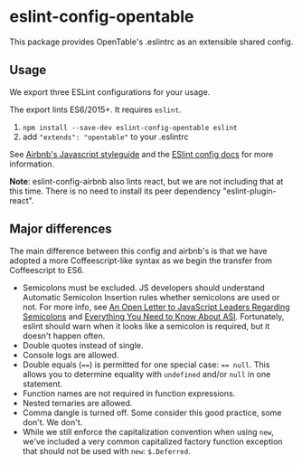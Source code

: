 # eslint-config-opentable

This package provides OpenTable's .eslintrc as an extensible shared config.

## Usage

We export three ESLint configurations for your usage.

The export lints ES6/2015+. It requires `eslint`.

1. `npm install --save-dev eslint-config-opentable eslint`
2. add `"extends": "opentable"` to your .eslintrc

See [Airbnb's Javascript styleguide](https://github.com/airbnb/javascript) and
the [ESlint config docs](http://eslint.org/docs/user-guide/configuring#extending-configuration-files)
for more information.

**Note**: eslint-config-airbnb also lints react, but we are not including that at this time.
There is no need to install its peer dependency "eslint-plugin-react".

## Major differences

The main difference between this config and airbnb's is that we have adopted
a more Coffeescript-like syntax as we begin the transfer from Coffeescript to ES6.

- Semicolons must be excluded. JS developers should understand Automatic Semicolon Insertion rules whether semicolons are used or not.
  For more info, see [An Open Letter to JavaScript Leaders Regarding Semicolons](http://blog.izs.me/post/2353458699/an-open-letter-to-javascript-leaders-regarding)
  and [Everything You Need to Know About ASI](http://inimino.org/~inimino/blog/javascript_semicolon).
  Fortunately, eslint should warn when it looks like a semicolon is required, but it doesn't happen often.
- Double quotes instead of single.
- Console logs are allowed.
- Double equals (`==`) is permitted for one special case: `== null`. This allows you to determine equality with `undefined` and/or `null` in one statement.
- Function names are not required in function expressions.
- Nested ternaries are allowed.
- Comma dangle is turned off. Some consider this good practice, some don't. We don't.
- While we still enforce the capitalization convention when using `new`, we've included a very common capitalized factory function exception that should not be used with `new`: `$.Deferred`.
